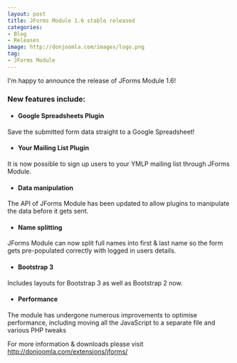 ```yaml
---
layout: post
title: JForms Module 1.6 stable released
categories: 
- Blog
- Releases
image: http://donjoomla.com/images/logo.png
tag: 
- JForms Module
---
```

I'm happy to announce the release of JForms Module 1.6!

### New features include:

- #### Google Spreadsheets Plugin
Save the submitted form data straight to a Google Spreadsheet!
- #### Your Mailing List Plugin
It is now possible to sign up users to your YMLP mailing list through JForms Module.
- #### Data manipulation
The API of JForms Module has been updated to allow plugins to manipulate the data before it gets sent.
- #### Name splitting
JForms Module can now split full names into first & last name so the form gets pre-populated correctly with logged in users details.
- #### Bootstrap 3
Includes layouts for Bootstrap 3 as well as Bootstrap 2 now.
- #### Performance
The module has undergone numerous improvements to optimise performance, including moving all the JavaScript to a separate file and various PHP tweaks


For more information & downloads please visit <http://donjoomla.com/extensions/jforms/>
